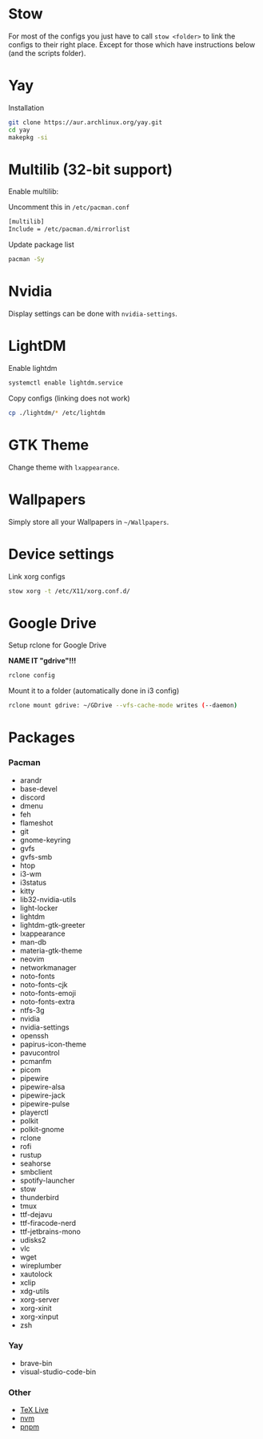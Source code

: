 # Stow

For most of the configs you just have to call `stow <folder>` to link the configs to their right place. Except for those which have instructions below (and the scripts folder).

# Yay

Installation

```bash
git clone https://aur.archlinux.org/yay.git
cd yay
makepkg -si
```

# Multilib (32-bit support)

Enable multilib:

Uncomment this in `/etc/pacman.conf`

```bash
[multilib]
Include = /etc/pacman.d/mirrorlist
```

Update package list

```bash
pacman -Sy
```

# Nvidia

Display settings can be done with `nvidia-settings`.

# LightDM

Enable lightdm

```bash
systemctl enable lightdm.service
```

Copy configs (linking does not work)

```bash
cp ./lightdm/* /etc/lightdm
```

# GTK Theme

Change theme with `lxappearance`.

# Wallpapers

Simply store all your Wallpapers in `~/Wallpapers`.

# Device settings

Link xorg configs

```bash
stow xorg -t /etc/X11/xorg.conf.d/
```

# Google Drive

Setup rclone for Google Drive

**NAME IT "gdrive"!!!**

```bash
rclone config
```

Mount it to a folder (automatically done in i3 config)

```bash
rclone mount gdrive: ~/GDrive --vfs-cache-mode writes (--daemon)
```

# Packages

### Pacman

- arandr
- base-devel
- discord
- dmenu
- feh
- flameshot
- git
- gnome-keyring
- gvfs
- gvfs-smb
- htop
- i3-wm
- i3status
- kitty
- lib32-nvidia-utils
- light-locker
- lightdm
- lightdm-gtk-greeter
- lxappearance
- man-db
- materia-gtk-theme
- neovim
- networkmanager
- noto-fonts
- noto-fonts-cjk
- noto-fonts-emoji
- noto-fonts-extra
- ntfs-3g
- nvidia
- nvidia-settings
- openssh
- papirus-icon-theme
- pavucontrol
- pcmanfm
- picom
- pipewire
- pipewire-alsa
- pipewire-jack
- pipewire-pulse
- playerctl
- polkit
- polkit-gnome
- rclone
- rofi
- rustup
- seahorse
- smbclient
- spotify-launcher
- stow
- thunderbird
- tmux
- ttf-dejavu
- ttf-firacode-nerd
- ttf-jetbrains-mono
- udisks2
- vlc
- wget
- wireplumber
- xautolock
- xclip
- xdg-utils
- xorg-server
- xorg-xinit
- xorg-xinput
- zsh

### Yay

- brave-bin
- visual-studio-code-bin

### Other

- [TeX Live](https://www.tug.org/texlive/quickinstall.html)
- [nvm](https://github.com/nvm-sh/nvm)
- [pnpm](https://github.com/nvm-sh/nvm)
